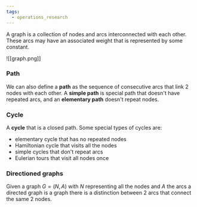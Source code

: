 ```yaml
---
tags:
  - operations_research
---
```

A graph is a collection of nodes and arcs interconnected with each other. These arcs may have an associated weight that is represented by some constant.

![[graph.png]]
### Path

We can also define a **path** as the sequence of consecutive arcs that link 2 nodes with each other. A **simple path** is special path that doesn't have repeated arcs, and an **elementary path** doesn't repeat nodes. 
### Cycle

A **cycle** that is a closed path. Some special types of cycles are:
 - elementary cycle that has no repeated nodes
 - Hamiltonian cycle that visits all the nodes
 - simple cycles that don't repeat arcs
 - Eulerian tours that visit all nodes once
### Directioned graphs 

Given a graph $G = (N,A)$ with $N$ representing all the nodes and $A$ the arcs a directed graph is a graph there is a distinction between 2 arcs that connect the same 2 nodes.
